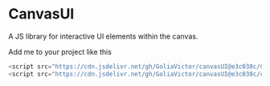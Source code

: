 # CanvasUI
A JS library for interactive UI elements within the canvas.

Add me to your project like this
```js
<script src="https://cdn.jsdelivr.net/gh/GoliaVictor/canvasUI@e3c038c/Color.js"></script>
<script src="https://cdn.jsdelivr.net/gh/GoliaVictor/canvasUI@e3c038c/canvasUI.js"></script>
```
